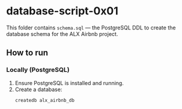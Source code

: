 # database-script-0x01

This folder contains `schema.sql` — the PostgreSQL DDL to create the database schema for the ALX Airbnb project.

## How to run

### Locally (PostgreSQL)
1. Ensure PostgreSQL is installed and running.
2. Create a database:
   ```bash
   createdb alx_airbnb_db
